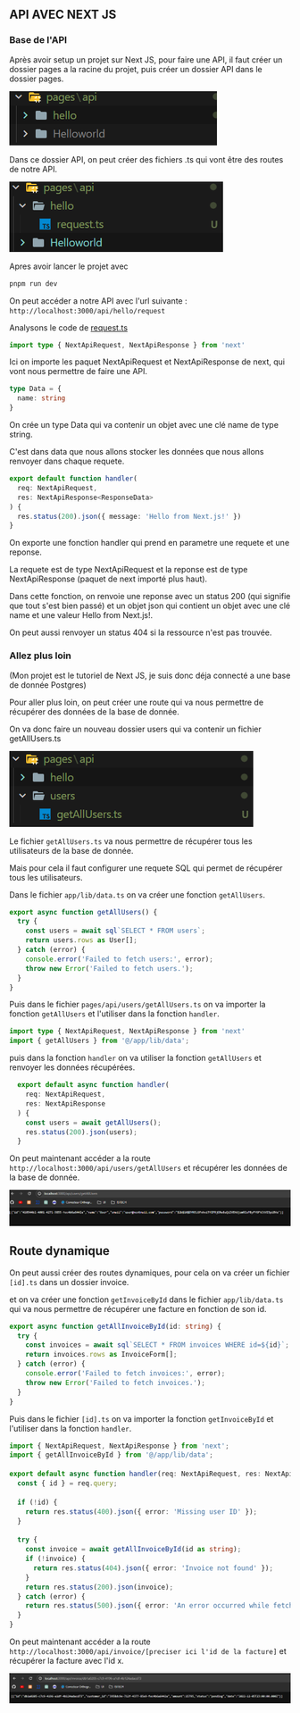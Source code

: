 ## API AVEC NEXT JS

### Base de l'API
Après avoir setup un projet sur Next JS, pour faire une API, il faut créer un dossier pages a la racine du projet, puis créer un dossier API dans le dossier pages.

![Alt text](image.png)

Dans ce dossier API, on peut créer des fichiers .ts qui vont être des routes de notre API.

![Alt text](image-1.png)

Apres avoir lancer le projet avec 
```bash
pnpm run dev
```

On peut accéder a notre API avec l'url suivante : `http://localhost:3000/api/hello/request`

Analysons le code de [request.ts](pages/api/hello/request.ts)

```typescript	
import type { NextApiRequest, NextApiResponse } from 'next'
```
Ici on importe les paquet NextApiRequest et NextApiResponse de next, qui vont nous permettre de faire une API.

```typescript
type Data = {
  name: string
}
```

On crée un type Data qui va contenir un objet avec une clé name de type string.

C'est dans data que nous allons stocker les données que nous allons renvoyer dans chaque requete.

```typescript
export default function handler(
  req: NextApiRequest,
  res: NextApiResponse<ResponseData>
) {
  res.status(200).json({ message: 'Hello from Next.js!' })
}
```

On exporte une fonction handler qui prend en parametre une requete et une reponse.

La requete est de type NextApiRequest et la reponse est de type NextApiResponse (paquet de next importé plus haut).

Dans cette fonction, on renvoie une reponse avec un status 200 (qui signifie que tout s'est bien passé) et un objet json qui contient un objet avec une clé name et une valeur Hello from Next.js!.

On peut aussi renvoyer un status 404 si la ressource n'est pas trouvée.

### Allez plus loin

(Mon projet est le tutoriel de Next JS, je suis donc déja connecté a une base de donnée Postgres)

Pour aller plus loin, on peut créer une route qui va nous permettre de récupérer des données de la base de donnée.

On va donc faire un nouveau dossier users qui va contenir un fichier getAllUsers.ts

![Alt text](image-2.png)

Le fichier `getAllUsers.ts` va nous permettre de récupérer tous les utilisateurs de la base de donnée.

Mais pour cela il faut configurer une requete SQL qui permet de récupérer tous les utilisateurs.

Dans le fichier `app/lib/data.ts` on va créer une fonction `getAllUsers`.

```typescript
export async function getAllUsers() {
  try {
    const users = await sql`SELECT * FROM users`;
    return users.rows as User[];
  } catch (error) {
    console.error('Failed to fetch users:', error);
    throw new Error('Failed to fetch users.');
  }
}
```

Puis dans le fichier `pages/api/users/getAllUsers.ts` on va importer la fonction `getAllUsers` et l'utiliser dans la fonction `handler`.

```typescript
import type { NextApiRequest, NextApiResponse } from 'next'
import { getAllUsers } from '@/app/lib/data';
```

puis dans la fonction `handler` on va utiliser la fonction `getAllUsers` et renvoyer les données récupérées.

```typescript
  export default async function handler(
    req: NextApiRequest,
    res: NextApiResponse
  ) {
    const users = await getAllUsers();
    res.status(200).json(users);
  }
```

On peut maintenant accéder a la route `http://localhost:3000/api/users/getAllUsers` et récupérer les données de la base de donnée.

![Alt text](image-3.png)

## Route dynamique 

On peut aussi créer des routes dynamiques, pour cela on va créer un fichier `[id].ts` dans un dossier invoice.

et on va créer une fonction `getInvoiceById` dans le fichier `app/lib/data.ts` qui va nous permettre de récupérer une facture en fonction de son id.

```typescript
export async function getAllInvoiceById(id: string) {
  try {
    const invoices = await sql`SELECT * FROM invoices WHERE id=${id}`;
    return invoices.rows as InvoiceForm[];
  } catch (error) {
    console.error('Failed to fetch invoices:', error);
    throw new Error('Failed to fetch invoices.');
  }
}
```

Puis dans le fichier `[id].ts` on va importer la fonction `getInvoiceById` et l'utiliser dans la fonction `handler`.

```typescript
import { NextApiRequest, NextApiResponse } from 'next';
import { getAllInvoiceById } from '@/app/lib/data';

export default async function handler(req: NextApiRequest, res: NextApiResponse) {
  const { id } = req.query;

  if (!id) {
    return res.status(400).json({ error: 'Missing user ID' });
  }

  try {
    const invoice = await getAllInvoiceById(id as string);
    if (!invoice) {
      return res.status(404).json({ error: 'Invoice not found' });
    }
    return res.status(200).json(invoice);
  } catch (error) {
    return res.status(500).json({ error: 'An error occurred while fetching the invoice' });
  }
}
```

On peut maintenant accéder a la route `http://localhost:3000/api/invoice/[preciser ici l'id de la facture]` et récupérer la facture avec l'id x.

![Alt text](image-4.png)